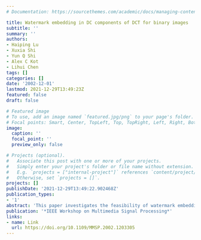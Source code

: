 ```yaml
---
# Documentation: https://sourcethemes.com/academic/docs/managing-content/

title: Watermark embedding in DC components of DCT for binary images
subtitle: ''
summary: ''
authors:
- Haiping Lu
- Xuxia Shi
- Yun Q Shi
- Alex C Kot
- Lihui Chen
tags: []
categories: []
date: '2002-12-01'
lastmod: 2021-12-29T13:49:23Z
featured: false
draft: false

# Featured image
# To use, add an image named `featured.jpg/png` to your page's folder.
# Focal points: Smart, Center, TopLeft, Top, TopRight, Left, Right, BottomLeft, Bottom, BottomRight.
image:
  caption: ''
  focal_point: ''
  preview_only: false

# Projects (optional).
#   Associate this post with one or more of your projects.
#   Simply enter your project's folder or file name without extension.
#   E.g. `projects = ["internal-project"]` references `content/project/deep-learning/index.md`.
#   Otherwise, set `projects = []`.
projects: []
publishDate: '2021-12-29T13:49:22.902468Z'
publication_types:
- '1'
abstract: 'This paper investigates the feasibility of watermark embedding in the discrete cosine transform (DCT) domain for binary images. Watermark embedding is known to be difficult for binary images due to their binary nature. For frequency domain approach to binary image watermarking, a post-embedding binarization is a necessary step to ensure that the watermarked image is still a binary image. This step disturbs the watermark embedded and is likely to remove the watermark. We have succeeded in combating this interference by embedding watermarks in the DC components of DCT and employing a biased binarization threshold. This algorithm can be applied to binary images in general and experiments show that the embedding algorithm proposed can not only survive binarization, but also provide some degree of robustness against common image processing.'
publication: '*IEEE Workshop on Multimedia Signal Processing*'
links:
- name: Link
  url: https://doi.org/10.1109/MMSP.2002.1203305
---
```

